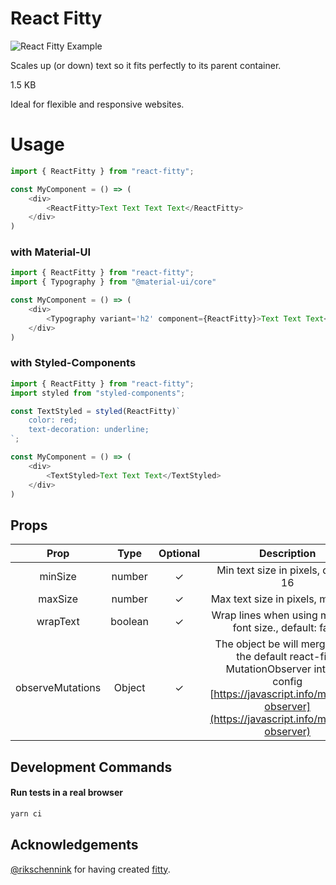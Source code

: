 # React Fitty
![React Fitty Example](https://raw.githubusercontent.com/morhogg/react-fitty/main/assets/fitty.gif)

Scales up (or down) text so it fits perfectly to its parent container.

1.5 KB

Ideal for flexible and responsive websites.

# Usage
```javascript
import { ReactFitty } from "react-fitty";

const MyComponent = () => (
    <div>
        <ReactFitty>Text Text Text Text</ReactFitty>
    </div>
)
```
### with Material-UI
```javascript
import { ReactFitty } from "react-fitty";
import { Typography } from "@material-ui/core"

const MyComponent = () => (
    <div>
        <Typography variant='h2' component={ReactFitty}>Text Text Text</Typography>
    </div>
)
```

### with Styled-Components
```javascript
import { ReactFitty } from "react-fitty";
import styled from "styled-components";

const TextStyled = styled(ReactFitty)`
    color: red;
    text-decoration: underline;
`;

const MyComponent = () => (
    <div>
        <TextStyled>Text Text Text</TextStyled>
    </div>
)
```

## Props
| Prop | Type | Optional | Description
| :---: | :---: | :---: | :---: |
| minSize | number | ✓ | Min text size in pixels, default: 16
| maxSize | number | ✓ | Max text size in pixels, max: 512
| wrapText | boolean | ✓ | Wrap lines when using minimum font size., default: false
| observeMutations | Object | ✓ | The object be will merged with the default react-fitty MutationObserver internal config [https://javascript.info/mutation-observer](https://javascript.info/mutation-observer)

## Development Commands

#### Run tests in a real browser
```bash
yarn ci
```

## Acknowledgements
[@rikschennink](https://github.com/rikschennink) for having created [fitty](https://github.com/rikschennink/fitty).
